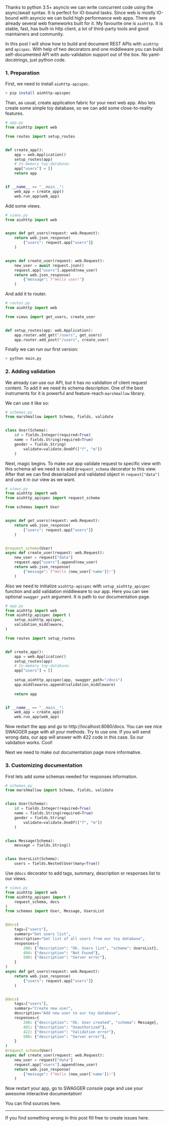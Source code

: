 Thanks to python 3.5+ asyncio we can write concurrent 
code using the async/await syntax. 
It is perfect for IO-bound tasks. 
Since web is mostly IO-bound with asyncio we can build
high performance web apps. There are already several web
frameworks built for it. 
My favourite one is `aiohttp`. It is stable, fast, 
has built-in http client, a lot of third-party tools 
and good maintainers and community.

In this post I will show how to build and document
REST APIs with `aiohttp` and `apispec`. 
With help of two decorators and one middleware 
you can build self-documented API 
with auto-validation support out of the box. 
No yaml-docstrings, just python code.

### 1. Preparation

First, we need to install `aiohttp-apispec`.

```bash
> pip install aiohttp-apispec
```

Than, as usual, create application fabric for your next 
web app. Also lets create some simple toy database, 
so we can add some close-to-reality features.

```python
# app.py
from aiohttp import web

from routes import setup_routes


def create_app():
    app = web.Application()
    setup_routes(app)
    # In-memory toy-database:
    app["users"] = []
    return app


if __name__ == "__main__":
    web_app = create_app()
    web.run_app(web_app)
```

Add some views.

```python
# views.py
from aiohttp import web


async def get_users(request: web.Request):
    return web.json_response(
        {"users": request.app["users"]}
    )


async def create_user(request: web.Request):
    new_user = await request.json()
    request.app["users"].append(new_user)
    return web.json_response(
        {"message": f"Hello user!"}
    )
```

And add it to router.

```python
# routes.py
from aiohttp import web

from views import get_users, create_user


def setup_routes(app: web.Application):
    app.router.add_get("/users", get_users)
    app.router.add_post("/users", create_user)
```

Finally we can run our first version:
```bash
> python main.py
```

### 2. Adding validation
We already can use our API, but it has no validation
of client request content. To add it we need its schema description.
One of the best instruments for it is 
powerful and feature-reach `marshmallow` library. 

We can use it like so:

```python
# schemas.py
from marshmallow import Schema, fields, validate


class User(Schema):
    id = fields.Integer(required=True)
    name = fields.String(required=True)
    gender = fields.String(
        validate=validate.OneOf(["f", "m"])
    )
```

Next, magic begins. To make our app
validate request to specific view 
with this schema all we need is to add
`@request_schema` decorator to this view.
After that we can find deserialized and 
validated object in `request["data"]`
and use it in our view as we want.

```python
# views.py
from aiohttp import web
from aiohttp_apispec import request_schema

from schemas import User


async def get_users(request: web.Request):
    return web.json_response(
        {"users": request.app["users"]}
    )


@request_schema(User)
async def create_user(request: web.Request):
    new_user = request["data"]
    request.app["users"].append(new_user)
    return web.json_response(
        {"message": f"Hello {new_user['name']}!"}
    )
```

Also we need to initialize `aiohttp-apispec` 
with `setup_aiohttp_apispec` function
and add validation middleware to our app. 
Here you can see optional `swagger_path` argument.
It is path to our documentation page.
 
```python
# app.py
from aiohttp import web
from aiohttp_apispec import (
    setup_aiohttp_apispec, 
    validation_middleware,
)

from routes import setup_routes


def create_app():
    app = web.Application()
    setup_routes(app)
    # In-memory toy-database:
    app["users"] = []
    
    setup_aiohttp_apispec(app, swagger_path="/docs")
    app.middlewares.append(validation_middleware)
    
    return app


if __name__ == "__main__":
    web_app = create_app()
    web.run_app(web_app)
```

Now restart the app and go to http://localhost:8080/docs.
You can see nice SWAGGER page with all your methods. 
Try to use one. If you will send wrong data, our 
app will answer with 422 code in this case. 
So our validation works. Cool!

Next we need to make out documentation page more informative.

### 3. Customizing documentation
First lets add some schemas needed 
for responses information.

```python
# schemas.py
from marshmallow import Schema, fields, validate


class User(Schema):
    id = fields.Integer(required=True)
    name = fields.String(required=True)
    gender = fields.String(
        validate=validate.OneOf(["f", "m"])
    )


class Message(Schema):
    message = fields.String()


class UsersList(Schema):
    users = fields.Nested(User(many=True))
```

Use `@docs` decorator to add 
tags, summary, description or responses 
list to our views.

```python
# views.py
from aiohttp import web
from aiohttp_apispec import (
    request_schema, docs
)
from schemas import User, Message, UsersList


@docs(
    tags=["users"],
    summary="Get users list",
    description="Get list of all users from our toy database",
    responses={
        200: {"description": "Ok. Users list", "schema": UsersList},
        404: {"description": "Not Found"},
        500: {"description": "Server error"},
    }
)
async def get_users(request: web.Request):
    return web.json_response(
        {"users": request.app["users"]}
    )


@docs(
    tags=["users"],
    summary="Create new user",
    description="Add new user to our toy database",
    responses={
        200: {"description": "Ok. User created", "schema": Message},
        401: {"description": "Unauthorized"},
        422: {"description": "Validation error"},
        500: {"description": "Server error"},
    }
)
@request_schema(User)
async def create_user(request: web.Request):
    new_user = request["data"]
    request.app["users"].append(new_user)
    return web.json_response(
        {"message": f"Hello {new_user['name']}!"}
    )
```

Now restart your app, go to SWAGGER console 
page and use your awesome interactive documentation!

You can find sources here.

---

If you find something wrong in this post fill free to create issues here.

